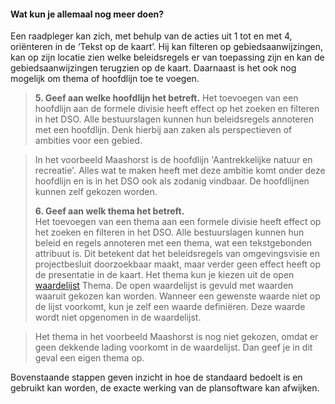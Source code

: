 ﻿#### Wat kun je allemaal nog meer doen?

Een raadpleger kan zich, met behulp van de acties uit 1 tot en met 4, oriënteren in de
‘Tekst op de kaart’. Hij  kan filteren op gebiedsaanwijzingen, kan op zijn locatie zien
welke beleidsregels er van toepassing zijn en kan de gebiedsaanwijzingen terugzien op de kaart. 
Daarnaast is het ook nog mogelijk om thema of hoofdlijn toe te voegen.


>   **5. Geef aan welke hoofdlijn het betreft.**
>   Het toevoegen van een hoofdlijn aan de formele divisie heeft effect op het zoeken en
>   filteren in het DSO. Alle bestuurslagen kunnen hun beleidsregels
>   annoteren met een hoofdlijn. Denk hierbij aan zaken als perspectieven of ambities voor een gebied.

>   In het voorbeeld Maashorst is de hoofdlijn 'Aantrekkelijke natuur en recreatie'. Alles wat te
>   maken heeft met deze ambitie komt onder deze hoofdlijn en is in het DSO ook als zodanig vindbaar.
>   De hoofdlijnen kunnen zelf gekozen worden. 
>  
>   **6. Geef aan welk thema het betreft.**  
>   Het toevoegen van een thema aan een formele divisie heeft effect op het zoeken en
>   filteren in het DSO. Alle bestuurslagen kunnen hun beleid en regels
>   annoteren met een thema, wat een tekstgebonden attribuut is. Dit betekent
>   dat het beleidsregels van omgevingsvisie en projectbesluit doorzoekbaar maakt,
>   maar verder geen effect heeft op de presentatie in de kaart. Het thema kun je
>   kiezen uit de open
>   [waardelijst](https://stelselcatalogus.omgevingswet.overheid.nl/waardelijstenpagina)
>   Thema. De open waardelijst is gevuld met waarden waaruit gekozen kan worden.
>   Wanneer een gewenste waarde niet op de lijst voorkomt, kun je zelf een
>   waarde definiëren. Deze waarde wordt niet opgenomen in de waardelijst.

>   Het thema in het voorbeeld Maashorst is nog niet gekozen, omdat er geen dekkende
>   lading voorkomt in de waardelijst. Dan geef je in dit geval een eigen thema op.

 
Bovenstaande stappen geven inzicht in hoe de standaard bedoelt is en gebruikt kan worden, 
de exacte werking van de plansoftware kan afwijken.